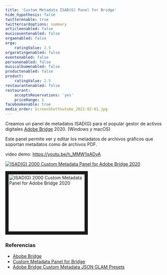 ```yaml
---
title: 'Custom Metadata ISAD(G) Panel for Bridge'
hide_hypothesis: false
twitterenable: true
twittercardoptions: summary
articleenabled: false
musiceventenabled: false
orgaenabled: false
orga:
    ratingValue: 2.5
orgaratingenabled: false
eventenabled: false
personenabled: false
musicalbumenabled: false
productenabled: false
product:
    ratingValue: 2.5
restaurantenabled: false
restaurant:
    acceptsReservations: 'yes'
    priceRange: $
facebookenable: true
media_order: ScreenShotYoutube_2021-02-01.jpg
---
```


Creamos un panel de metadatos ISAD(G) para el popular gestor de activos digitales [Adobe Bridge](https://www.adobe.com/la/products/bridge.html) 2020. (Windows y macOS)

Este panel permite ver y editar los metadatos de archivos gráficos que soportan metadatos como de archivos PDF.

video demo: https://youtu.be/h_MMW1qADvA 

[![ISAD(G) 2000 Custom Metadata Panel for Adobe Bridge 2020](http://img.youtube.com/vi/https://youtu.be/h_MMW1qADvA/0.jpg)](https://youtu.be/h_MMW1qADvA)

<a href="http://www.youtube.com/watch?feature=player_embedded&v=h_MMW1qADvA
" target="_blank"><img src="http://img.youtube.com/vi/h_MMW1qADvA/0.jpg" 
alt="ISAD(G) 2000 Custom Metadata Panel for Adobe Bridge 2020" width="240" height="180" border="10" /></a>


### Referencias

* [Abobe Bridge](https://www.adobe.com/la/products/bridge.html) 
* [Custom Metadata Panel for Bridge](https://github.com/adobe-dmeservices/custom-metadata)
* [Adobe Bridge Custom Metadata JSON GLAM Presets](https://github.com/MuseosAbiertos/Adobe-Bridge-Custom-Metadata-JSON-Presets) 

